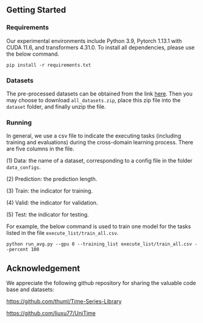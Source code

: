 
## Getting Started

### Requirements
Our experimental environments include Python 3.9, Pytorch 1.13.1 with CUDA 11.6, and transformers 4.31.0. To install all dependencies, please use the below command.
```
pip install -r requirements.txt
```

### Datasets
The pre-processed datasets can be obtained from the link [here](https://drive.google.com/drive/folders/13Cg1KYOlzM5C7K8gK8NfC-F3EYxkM3D2?usp=sharing). Then you may choose to download `all_datasets.zip`, place this zip file into the `dataset` folder, and finally unzip the file.

### Running
In general, we use a csv file to indicate the executing tasks (including training and evaluations) during the cross-domain learning process. There are five columns in the file.

(1) Data: the name of a dataset, corresponding to a config file in the folder `data_configs`.

(2) Prediction: the prediction length.

(3) Train: the indicator for training.

(4) Valid: the indicator for validation.

(5) Test: the indicator for testing.

For example, the below command is used to train one model for the tasks listed in the file `execute_list/train_all.csv`. 
```
python run_avg.py --gpu 0 --training_list execute_list/train_all.csv --percent 100
```


## Acknowledgement
We appreciate the following github repository for sharing the valuable code base and datasets:

https://github.com/thuml/Time-Series-Library

https://github.com/liuxu77/UniTime
